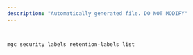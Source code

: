 ```yaml
---
description: "Automatically generated file. DO NOT MODIFY"
---
```


```bash


mgc security labels retention-labels list

```
